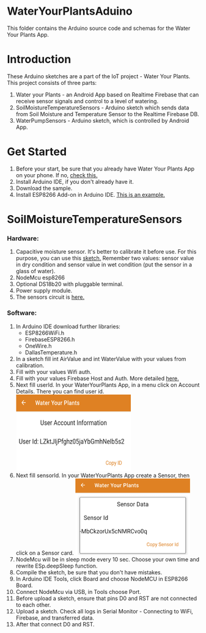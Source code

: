 # WaterYourPlantsAduino
This folder contains the Arduino source code and schemas for the Water Your Plants App.

# Introduction
These Arduino sketches are a part of the IoT project - Water Your Plants. This project consists of three parts:
1. Water your Plants - an Android App based on Realtime Firebase that can receive sensor signals and control to a level of watering.  
2. SoilMoistureTemperatureSensors - Arduino sketch which sends data from Soil Moisture and Temperature Sensor to the Realtime Firebase DB.
3. WaterPumpSensors - Arduino sketch, which is controlled by Android App. 

# Get Started
1. Before your start, be sure that you already have Water Your Plants App on your phone. If no, [check this.](https://github.com/aolikas/WaterYourPlants)
2. Install Arduino IDE, if you don't already have it.
3. Download the sample.
4. Install ESP8266 Add-on in Arduino IDE. [This is an example.](https://randomnerdtutorials.com/how-to-install-esp8266-board-arduino-ide/)

# SoilMoistureTemperatureSensors
  ### Hardware:
  1. Capacitive moisture sensor. It's better to calibrate it before use. For this purpose, you can use this [sketch.](https://github.com/aolikas/WaterYourPlantsAduino/blob/main/SoilMoistureTemperatureSensors/sketch_moisture_sensor_calibration.ino) 
  Remember two values: sensor value in dry condition and sensor value in wet condition (put the sensor in a glass of water).
  2. NodeMcu esp8266 
  3. Optional DS18b20 with pluggable terminal.
  4. Power supply module.
  5. The sensors circuit is [here.](https://github.com/aolikas/WaterYourPlantsAduino/blob/main/SoilMoistureTemperatureSensors/sensors_circuit.jpg)
  ### Software:
  1. In Arduino IDE download further libraries:
      - ESP8266WiFi.h
      - FirebaseESP8266.h
      - OneWire.h
      - DallasTemperature.h
   2. In a sketch fill int AirValue and int WaterValue with your values from calibration.  
   3. Fill with your values Wifi auth.
   4. Fill with your values Firebase Host and Auth. More detailed [here.](https://create.arduino.cc/projecthub/pulasthi-nanayakkara/connecting-esp8266-to-firebase-to-send-receive-data-4adf66)
   5. Next fill userId. In your WaterYourPlants App, in a menu click on Account Details. There you can find user id.
     <img src="https://github.com/aolikas/WaterYourPlantsAduino/blob/main/Screenshot/Screenshot_user_id.png" width="300" height="200">
   6. Next fill sensorId. In your WaterYourPlants App create a Sensor, then click on a Sensor card.
     <img src="https://github.com/aolikas/WaterYourPlantsAduino/blob/main/Screenshot/Screenshot_sensor_id.png" width="300" height="200">
   7. NodeMcu will be in sleep mode every 10 sec. Choose your own time and rewrite ESp.deepSleep function.  
   8. Compile the sketch, be sure that you don't have mistakes.
   9. In Arduino IDE Tools, click Board and choose NodeMCU in ESP8266 Board.
   10. Connect NodeMcu via USB, in Tools choose Port.
   11. Before upload a sketch, ensure that pins D0 and RST are not connected to each other. 
   12. Upload a sketch. Check all logs in Serial Monitor - Connecting to WiFi, Firebase, and transferred data.
   13. After that connect D0 and RST.
  

